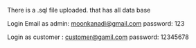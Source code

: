 There is a .sql file uploaded. that has all data base

Login Email as admin: moonkanadi@gmail.com
password: 123 

Login as customer : customer@gamil.com
password: 12345678
